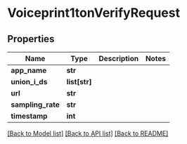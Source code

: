 # Voiceprint1tonVerifyRequest

## Properties
Name | Type | Description | Notes
------------ | ------------- | ------------- | -------------
**app_name** | **str** |  | 
**union_i_ds** | **list[str]** |  | 
**url** | **str** |  | 
**sampling_rate** | **str** |  | 
**timestamp** | **int** |  | 

[[Back to Model list]](../README.md#documentation-for-models) [[Back to API list]](../README.md#documentation-for-api-endpoints) [[Back to README]](../README.md)


